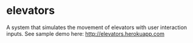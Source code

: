 elevators
=========
A system that simulates the movement of elevators with user interaction inputs.
See sample demo here: http://elevators.herokuapp.com
